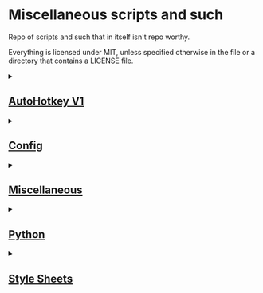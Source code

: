 # Miscellaneous scripts and such

Repo of scripts and such that in itself isn't repo worthy.

Everything is licensed under MIT, unless specified otherwise in the file or a directory that contains a LICENSE file.

<details>
<summary><h2><a href="AutoHotkey V1">AutoHotkey V1</a></h3></summary>

<details>
<summary><h3>- <a href="AutoHotkey V1/AutoCAD binds.ahk">AutoCAD binds</a></h3></summary>

Bind keys to specific commands that are used 90% of the time for 2D sketching on AutoCAD.

</details>

<!-- subsection-seperator -->

<details>
<summary><h3>- <a href="AutoHotkey V1/BoxDwgChars.ahk">BoxDwgChars</a></h3></summary>

Type box drawing characters using numpad.

</details>

<!-- subsection-seperator -->

<details>
<summary><h3>- <a href="AutoHotkey V1/ChaoticKeyboard.ahk">ChaoticKeyboard</a></h3></summary>

Typing with random letterlike symbols.

</details>

<!-- subsection-seperator -->

<details>
<summary><h3>- <a href="Autohotkey V1/controllerDesktopInput.ahk">controllerDesktopInput</a></h3></summary>

Middleware to control your desktop with a controller

</details>

<!-- subsection-seperator -->

<details>
<summary><h3>- <a href="AutoHotkey V1/DrawingTemplate.ahk.ahk">DrawingTemplate</a></h3></summary>

Template script to use <a href="https://github.com/geovens/gInk">gInk></a> with a mouse or a drawing tablet and binding hotkeys for specific programs when using a drawing tablet.

</details>

<!-- subsection-seperator -->

<details>
<summary><h3>- <a href="AutoHotkey V1/getKeyInfo.ahk">getKeyInfo</a></h3></summary>

Tool to get information about your next keystroke.

</details>

<!-- subsection-seperator -->

<details>
<summary><h3>- <a href="AutoHotkey V1/LaTeX shortcuts.ahk">LaTeX shortcuts</a></h3></summary>

Keybinds to insert general LaTeX symbols&commands.

</details>

<!-- subsection-seperator -->

<details>
<summary><h3>- <a href="AutoHotkey V1/mousePosColorTooltip.ahk">mousePosColorTooltip</a></h3></summary>

Handy script to see which pixels your cursor is at, color of the pixel and copy those into the clipboard.

</details>

<!-- subsection-seperator -->

<details>
<summary><h3>- <a href="AutoHotkey V1/TauonGlobalHotkeys.ahk">TauonGlobalHotkeys</a></h3></summary>

Media control using Tauon's HTTP API, also shows tooltips to mitigate the program not having notifications.

</details>

<!-- subsection-seperator -->

<details>
<summary><h3>- <a href="AutoHotkey V1/timer.ahk">timer</a></h3></summary>

A simple always on top, resettable timer.

</details>
</details>

<!-- section-seperator -->

<details>
<summary><h2><a href="Config">Config</a></h2></summary>

<details>
<summary><h3>- <a href="Config/Firefox/">Firefox</a></h3></summary>

Condensed firefox with tabs on sidebar.

</details>

<!-- subsection-seperator -->

<details>
<summary><h3>- <a href="Config/glazewm/">glazewm</a></h3></summary>

My take on [glazewm](https://github.com/glzr-io/glazewm) that doesn't interfere with accesibility keys.

</details>

<!-- subsection-seperator -->

<details>
<summary><h3>- <a href="Config/oh-my-posh">oh-my-posh</a></h3></summary>

Simple oh-my-posh theme.

</details>

<!-- subsection-seperator -->

<details>
<summary><h3>- <a href="Config/PowerShell">PowerShell</a></h3></summary>

Shorthands & etc.

</details>

<!-- subsection-seperator -->

<details>
<summary><h3>- <a href="Config/Yazi">Yazi</a></h3></summary>

Yazi with some keybind changes and opening dirs with file manager.

</details>

<!-- subsection-seperator -->

<details>
<summary><h3>- <a href="Config/zebar">zebar</a></h3></summary>

Simple [zebar](https://github.com/glzr-io/zebar) that gives you the full context of what's going on.

![zebar](Config/zebar/image.png)

</details>
</details>

<!-- section-seperator -->

<details>
<summary><h2><a href="Miscellaneous">Miscellaneous</a></h2></summary>

<details>
<summary><h3>- <a href="Miscellaneous/autoexec.cfg">All-In-One Dota2 Config</a></h3></summary>

Config file for Dota2 that encompasses most of what you'd need or want.

</details>
</details>

<details>
<summary><h2><a href="Python">Python</a></h2></summary>

<details>
<summary><h3>- <a href="Python/AutoHotkey-Layout-Visualizer/">AutoHotkey-Layout-Visualizer</a></h3></summary>

[Details](Python/AutoHotkey-Layout-Visualizer/readme.md)

</details>

<!-- subsection-seperator -->

<details>
<summary><h3>- <a href="Python/embedclipimgasbase64md">embedclipimgasbase64md</a></h3></summary>

[Details](Python/embedclipimgasbase64md/readme.md)

</details>
</details>

<!-- section-seperator -->

<details>
<summary><h2><a href="Style Sheets">Style Sheets</a></h2></summary>

I'd recommend you to get userstyles through [here](https://userstyles.world/user/egezenn) using a userstyles add-on (e.g [Stylus](https://github.com/openstyles/stylus)).

<details>
<summary><h3>- <a href="Style Sheets/Clean DU.styl">Clean DU</a></h3></summary>

Style written in Stylus style sheet language, aiming to fix what's broken and improve on in [Duzce University](https://duzce.edu.tr) pages.

</details>

<!-- subsection-seperator -->

<details>
<summary><h3>- <a href="Style Sheets/Discord Declutter.css">Discord Declutter</a></h3></summary>

Fixes discord.

</details>

<!-- subsection-seperator -->

<details>
<summary><h3>- <a href="Style Sheets/Fullwindow theatre.styl">Fullwindow Theatre</a></h3></summary>

Makes the Youtube player as big as possible in theatre mode.

</details>

<!-- subsection-seperator -->

<details>
<summary><h3>- <a href="Style Sheets/No Unnecessary Scroll For Free Games.styl">No Unnecessary Scroll For Free Games</a></h3></summary>

Removes Epic Games scroll nuisance.

</details>

<!-- subsection-seperator -->

<details>
<summary><h3>- <a href="Style Sheets/Obsidian Minimizer.css">Obsidian Minimizer</a></h3></summary>

[Obsidian](https://obsidian.md) snippet that tries to minimize & simplify every single aspect of the editor UI, in a hacky way.

</details>
</details>
